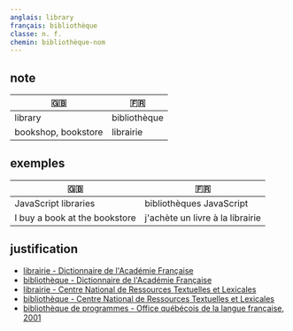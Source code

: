 ```yaml
---
anglais: library
français: bibliothèque
classe: n. f.
chemin: bibliothèque-nom
---
```

## note

🇬🇧 | 🇫🇷
---|---
library|bibliothèque
bookshop, bookstore|librairie

## exemples

🇬🇧 | 🇫🇷
---|---
JavaScript libraries|bibliothèques JavaScript
I buy a book at the bookstore|j'achète un livre à la librairie

## justification

- [librairie - Dictionnaire de l'Académie Française](https://www.dictionnaire-academie.fr/article/A9L0739)
- [bibliothèque - Dictionnaire de l'Académie Française](https://www.dictionnaire-academie.fr/article/A9B0999)
- [librairie - Centre National de Ressources Textuelles et Lexicales](https://www.cnrtl.fr/definition/librairie)
- [bibliothèque - Centre National de Ressources Textuelles et Lexicales](https://www.cnrtl.fr/definition/biblioth%C3%A8que)
- [bibliothèque de programmes - Office québécois de la langue française, 2001](https://vitrinelinguistique.oqlf.gouv.qc.ca/fiche-gdt/fiche/8372180/bibliotheque-de-programmes)
